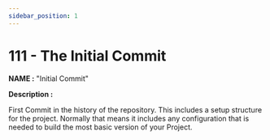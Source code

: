 ```yaml
---
sidebar_position: 1
---
```



# 111 - The Initial Commit


**NAME :** "Initial Commit"

**Description :**

First Commit in the history of the repository. 
This includes a setup structure for the project.
Normally that means it includes any configuration that is needed to build the most basic version of your Project.

